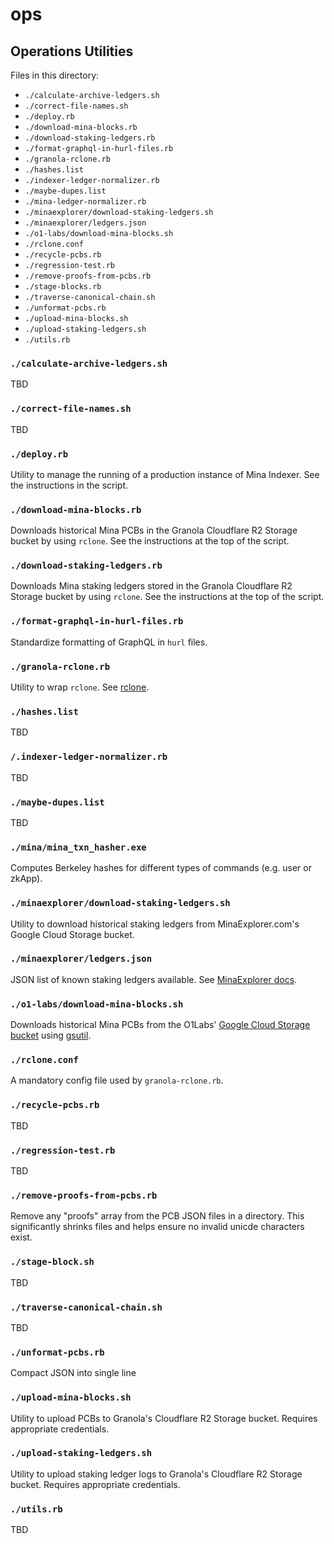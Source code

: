 # ops

## Operations Utilities

Files in this directory:

- `./calculate-archive-ledgers.sh`
- `./correct-file-names.sh`
- `./deploy.rb`
- `./download-mina-blocks.rb`
- `./download-staking-ledgers.rb`
- `./format-graphql-in-hurl-files.rb`
- `./granola-rclone.rb`
- `./hashes.list`
- `./indexer-ledger-normalizer.rb`
- `./maybe-dupes.list`
- `./mina-ledger-normalizer.rb`
- `./minaexplorer/download-staking-ledgers.sh`
- `./minaexplorer/ledgers.json`
- `./o1-labs/download-mina-blocks.sh`
- `./rclone.conf`
- `./recycle-pcbs.rb`
- `./regression-test.rb`
- `./remove-proofs-from-pcbs.rb`
- `./stage-blocks.rb`
- `./traverse-canonical-chain.sh`
- `./unformat-pcbs.rb`
- `./upload-mina-blocks.sh`
- `./upload-staking-ledgers.sh`
- `./utils.rb`

### `./calculate-archive-ledgers.sh`

TBD

### `./correct-file-names.sh`

TBD

### `./deploy.rb`

Utility to manage the running of a production instance of Mina Indexer. See the instructions in the script.

### `./download-mina-blocks.rb`

Downloads historical Mina PCBs in the Granola Cloudflare R2 Storage bucket by using `rclone`. See the instructions at the top of the script.

### `./download-staking-ledgers.rb`

Downloads Mina staking ledgers stored in the Granola Cloudflare R2 Storage bucket by using `rclone`. See the instructions at the top of the script.

### `./format-graphql-in-hurl-files.rb`

Standardize formatting of GraphQL in `hurl` files.

### `./granola-rclone.rb`

Utility to wrap `rclone`. See [rclone](https://rclone.org).

### `./hashes.list`

TBD

### `/.indexer-ledger-normalizer.rb`

TBD

### `./maybe-dupes.list`

TBD

### `./mina/mina_txn_hasher.exe`

Computes Berkeley hashes for different types of commands (e.g. user or zkApp).

### `./minaexplorer/download-staking-ledgers.sh`

Utility to download historical staking ledgers from MinaExplorer.com's Google Cloud Storage bucket.

### `./minaexplorer/ledgers.json`

JSON list of known staking ledgers available. See [MinaExplorer docs](https://docs.minaexplorer.com/minaexplorer/data-archive).

### `./o1-labs/download-mina-blocks.sh`

Downloads historical Mina PCBs from the O1Labs' [Google Cloud Storage bucket](https://storage.googleapis.com/storage/v1/b/mina_network_block_data/o?prefix=mainnet) using [gsutil](https://cloud.google.com/storage/docs/gsutil).

### `./rclone.conf`

A mandatory config file used by `granola-rclone.rb`.

### `./recycle-pcbs.rb`

TBD

### `./regression-test.rb`

TBD

### `./remove-proofs-from-pcbs.rb`

Remove any "proofs" array from the PCB JSON files in a directory. This significantly shrinks files and helps ensure no invalid unicde characters exist.

### `./stage-block.sh`

TBD

### `./traverse-canonical-chain.sh`

TBD

### `./unformat-pcbs.rb`

Compact JSON into single line

### `./upload-mina-blocks.sh`

Utility to upload PCBs to Granola's Cloudflare R2 Storage bucket. Requires appropriate credentials.

### `./upload-staking-ledgers.sh`

Utility to upload staking ledger logs to Granola's Cloudflare R2 Storage bucket. Requires appropriate credentials.

### `./utils.rb`

TBD
